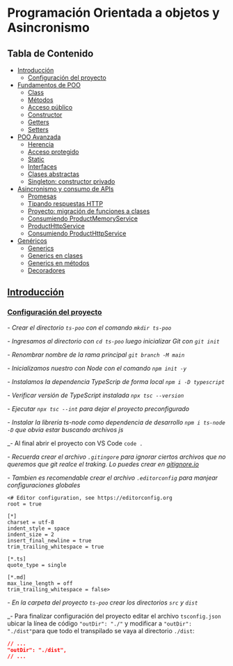 # **Programación Orientada a objetos y Asincronismo**

## **Tabla de Contenido**

- [Introducción](#introducción)
  - [Configuración del proyecto](#configuración-del-proyecto)
- [Fundamentos de POO](#fundamentosPoo)
  - [Class](#class)
  - [Métodos](#metodos)
  - [Acceso público](#accesoPublico)
  - [ Constructor](#constructor)
  - [Getters](#getters)
  - [Setters](#setters)
- [POO Avanzada](#pooAvanzada)
  - [Herencia](#herencia)
  - [Acceso protegido](#accesoProtegido)
  - [Static](#static)
  - [Interfaces](#interfaces)
  - [Clases abstractas](#clasesAbstractas)
  - [Singleton: constructor privado](#singleton)
- [Asincronismo y consumo de APIs](#asincronismoApis)
  - [Promesas](#promesas)
  - [Tipando respuestas HTTP](#tipandoRespuestasHttp)
  - [Proyecto: migración de funciones a clases](#proyectoMigracionFunciones)
  - [Consumiendo ProductMemoryService](#consumiendoProductMemoryService)
  - [ProductHttpService](#productHttpService)
  - [Consumiendo ProductHttpService](#consumiendoProductHttpService)
- [Genéricos](#genericos)
  - [Generics](#generics)
  - [Generics en clases](#genericsClases)
  - [Generics en métodos](#genericsMetodos)
  - [Decoradores](#decoradores)


## **[Introducción](#introducción)**

### **[Configuración del proyecto](#configuración-del-proyecto)**

_- Crear el directorio `ts-poo` con el comando `mkdir ts-poo`_

_- Ingresamos al directorio con `cd ts-poo` luego inicializar Git con `git init`_

_- Renombrar nombre de la rama principal `git branch -M main`_

_- Inicializamos nuestro con Node con el comando `npm init -y`_

_- Instalamos la dependencia TypeScrip de forma local `npm i -D typescript`_

_- Verificar versión de TypeScript instalada `npx tsc --version`_

_- Ejecutar `npx tsc --int` para dejar el proyecto preconfigurado_

_- Instalar la librería ts-node como dependencia de desarrollo `npm i ts-node -D` que obvia estar buscando archivos js_

_- Al final abrir el proyecto con VS Code `code .`

_- Recuerda crear el archivo `.gitingore` para ignorar ciertos archivos que no queremos que git realce el traking. Lo puedes crear en [gitignore.io]('https://gitignore.io')_

_- Tambien es recomendable crear el archivo `.editorconfig` para manjear configuraciones globales_

```tsx
<# Editor configuration, see https://editorconfig.org
root = true

[*]
charset = utf-8
indent_style = space
indent_size = 2
insert_final_newline = true
trim_trailing_whitespace = true

[*.ts]
quote_type = single

[*.md]
max_line_length = off
trim_trailing_whitespace = false>
```
_- En la carpeta del proyecto `ts-poo` crear los directorios `src` y `dist`_

_- Para finalizar configuración del proyecto editar el archivo `tsconfig.json` ubicar la línea de código `"outDir": "./"` y modificar a `"outDir": "./dist"`para que todo el transpilado se vaya al directorio `./dist`:
```json
// ...
"outDir": "./dist",
// ...
```

